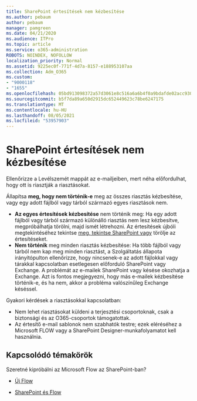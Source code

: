 ```yaml
---
title: SharePoint értesítések nem kézbesítése
ms.author: pebaum
author: pebaum
manager: pamgreen
ms.date: 04/21/2020
ms.audience: ITPro
ms.topic: article
ms.service: o365-administration
ROBOTS: NOINDEX, NOFOLLOW
localization_priority: Normal
ms.assetid: 9225ec0f-771f-4d7a-8157-e188953107aa
ms.collection: Adm_O365
ms.custom:
- "9000118"
- "1655"
ms.openlocfilehash: 05bd913098372a57d3061e8c516a6a6b4f0a9bdafde02acc930062d6281d06dd
ms.sourcegitcommit: b5f7da89a650d2915dc652449623c78be6247175
ms.translationtype: MT
ms.contentlocale: hu-HU
ms.lasthandoff: 08/05/2021
ms.locfileid: "53957903"
---
```

# <a name="sharepoint-alert-notifications-not-delivered"></a>SharePoint értesítések nem kézbesítése

Ellenőrizze a Levélszemét mappát az e-mailjeiben, mert néha előfordulhat, hogy ott is riasztják a riasztásokat.

Állapítsa **meg, hogy nem történik-e** meg az összes riasztás kézbesítése, vagy egy adott fájlból vagy tárból származó egyes riasztások nem. 

- **Az egyes értesítések kézbesítése** nem történik meg: Ha egy adott fájlból vagy tárból származó különálló riasztás nem lesz kézbesítve, megpróbálhatja törölni, majd ismét létrehozni. Az értesítések újbóli megtekintéséhez tekintse [meg, tekintse SharePoint vagy](https://support.office.com/article/manage-view-or-delete-sharepoint-alerts-99dfb19c-9a90-4a8c-aba1-aa8c8afb0de2) törölje az értesítéseket.
- **Nem történik** meg minden riasztás kézbesítése: Ha több fájlból vagy [](https://admin.microsoft.com/AdminPortal/Home#/servicehealth) tárból nem kap meg minden riasztást, a Szolgáltatás állapota irányítópulton ellenőrizze, hogy nincsenek-e az adott fájlokkal vagy tárakkal kapcsolatban esetlegesen előforduló SharePoint vagy Exchange. A problémát az e-mailek SharePoint vagy késése okozhatja a Exchange. Azt is fontos megjegyezni, hogy más e-mailek kézbesítése történik-e, és ha nem, akkor a probléma valószínűleg Exchange késéssel.

Gyakori kérdések a riasztásokkal kapcsolatban:

- Nem lehet riasztásokat küldeni a terjesztési csoportoknak, csak a biztonsági és az O365-csoportok támogatottak.
- Az értesítő e-mail sablonok nem szabhatók testre; ezek eléréséhez a Microsoft FLOW vagy a SharePoint Designer-munkafolyamatot kell használnia.

## <a name="related-topics"></a>Kapcsolódó témakörök

Szeretné kipróbálni az Microsoft Flow az SharePoint-ban?

- [Új Flow](https://support.office.com/article/a9c3e03b-0654-46af-a254-20252e580d01)

- [SharePoint és Flow](https://flow.microsoft.com//blog/sharepoint-and-flow/)
